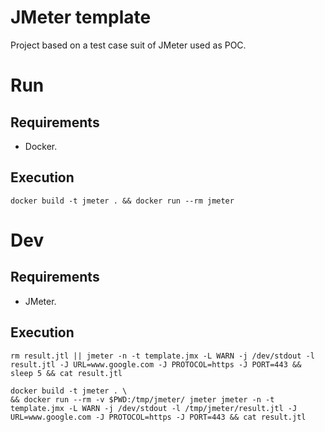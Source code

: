 # JMeter template

Project based on a test case suit of JMeter used as POC.

# Run

## Requirements

* Docker.

## Execution

```shell
docker build -t jmeter . && docker run --rm jmeter
```

# Dev

## Requirements

* JMeter.

## Execution

```shell
rm result.jtl || jmeter -n -t template.jmx -L WARN -j /dev/stdout -l result.jtl -J URL=www.google.com -J PROTOCOL=https -J PORT=443 && sleep 5 && cat result.jtl
```

```shell
docker build -t jmeter . \
&& docker run --rm -v $PWD:/tmp/jmeter/ jmeter jmeter -n -t template.jmx -L WARN -j /dev/stdout -l /tmp/jmeter/result.jtl -J URL=www.google.com -J PROTOCOL=https -J PORT=443 && cat result.jtl
```